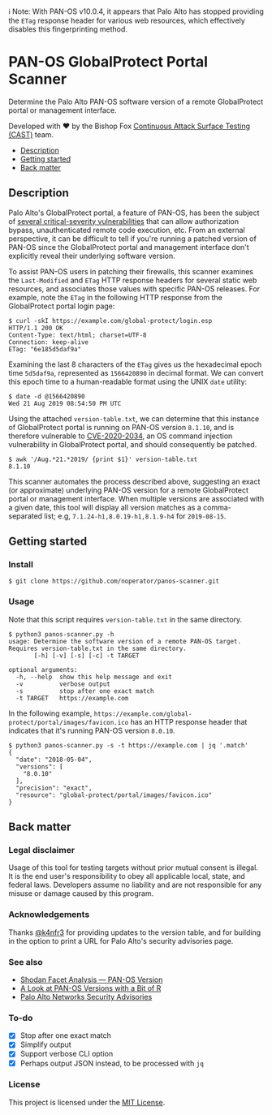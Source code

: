 ℹ️ Note: With PAN-OS v10.0.4, it appears that Palo Alto has stopped providing the `ETag` response header for various web resources, which effectively disables this fingerprinting method.

# PAN-OS GlobalProtect Portal Scanner

Determine the Palo Alto PAN-OS software version of a remote GlobalProtect portal or management interface.

Developed with ❤️ by the Bishop Fox [Continuous Attack Surface Testing (CAST)](https://www.bishopfox.com/continuous-attack-surface-testing/how-cast-works/) team.

- [Description](#description)
- [Getting started](#getting-started)
- [Back matter](#back-matter)

## Description

Palo Alto's GlobalProtect portal, a feature of PAN-OS, has been the subject of 
[several critical-severity vulnerabilities](https://security.paloaltonetworks.com/?severity=CRITICAL&product=PAN-OS&sort=-date) that can allow authorization bypass, unauthenticated remote code execution, etc. From an external perspective, it can be difficult to tell if you're running a patched version of PAN-OS since the GlobalProtect portal and management interface don't explicitly reveal their underlying software version.

To assist PAN-OS users in patching their firewalls, this scanner examines the `Last-Modified` and `ETag` HTTP response headers for several static web resources, and associates those values with specific PAN-OS releases. For example, note the `ETag` in the following HTTP response from the GlobalProtect portal login page:

```
$ curl -skI https://example.com/global-protect/login.esp
HTTP/1.1 200 OK
Content-Type: text/html; charset=UTF-8
Connection: keep-alive
ETag: "6e185d5daf9a"
```

Examining the last 8 characters of the `ETag` gives us the hexadecimal epoch time `5d5daf9a`, represented as `1566420890` in decimal format. We can convert this epoch time to a human-readable format using the UNIX `date` utility:

```
$ date -d @1566420890
Wed 21 Aug 2019 08:54:50 PM UTC
```

Using the attached `version-table.txt`, we can determine that this instance of GlobalProtect portal is running on PAN-OS version `8.1.10`, and is therefore vulnerable to 
[CVE-2020-2034](https://security.paloaltonetworks.com/CVE-2020-2034), an OS command injection vulnerability in GlobalProtect portal, and should consequently be patched.

```
$ awk '/Aug.*21.*2019/ {print $1}' version-table.txt 
8.1.10
```

This scanner automates the process described above, suggesting an exact (or approximate) underlying PAN-OS version for a remote GlobalProtect portal or management interface. When multiple versions are associated with a given date, this tool will display all version matches as a comma-separated list; e.g, `7.1.24-h1,8.0.19-h1,8.1.9-h4` for `2019-08-15`.

## Getting started

### Install

```
$ git clone https://github.com/noperator/panos-scanner.git
```

### Usage

Note that this script requires `version-table.txt` in the same directory.

```
$ python3 panos-scanner.py -h
usage: Determine the software version of a remote PAN-OS target. Requires version-table.txt in the same directory.
       [-h] [-v] [-s] [-c] -t TARGET

optional arguments:
  -h, --help  show this help message and exit
  -v          verbose output
  -s          stop after one exact match
  -t TARGET   https://example.com
```

In the following example, `https://example.com/global-protect/portal/images/favicon.ico` has an HTTP response header that indicates that it's running PAN-OS version `8.0.10`.

```
$ python3 panos-scanner.py -s -t https://example.com | jq '.match'
{
  "date": "2018-05-04",
  "versions": [
    "8.0.10"
  ],
  "precision": "exact",
  "resource": "global-protect/portal/images/favicon.ico"
}
```

<!--

Also supports verbose output.

```
$ python3 panos-scanner.py -v -t https://example.com
[*] https://example.com
[+] global-protect/login.esp
[*] 2018-05-03 ~ 2018-05-04 => 8.0.10
[-] php/login.php (ReadTimeout)
[+] global-protect/portal/css/login.css
[*] 2018-05-03 ~ 2018-05-04 => 8.0.10
[*] 2018-05-04 => 8.0.10
[-] js/Pan.js (HTTPError)
[+] global-protect/portal/images/favicon.ico
[*] 2018-05-04 => 8.0.10
[-] login/images/favicon.ico (HTTPError)
[+] global-protect/portal/images/logo-pan-48525a.svg
[*] 2018-05-04 => 8.0.10
8.0.10 2018-05-04 (exact)
```

This tool doesn't currently support reading from a list of targets. Instead, here's a useful way to test multiple targets using a Bash `for` loop, along with the `tr` and `column` utilities. You can equivalently use a Bash `while` loop over the contents of a text file: `$ cat target_list.txt | while read TARGET; do ...`.

```
$ for TARGET in \
https://example.com \
https://nomatchexample.com \
https://doublematchexample.com \
http://nonexistentexample.com \
; do
    echo -n "$TARGET;"
    python3 panos-scanner.py -s -t "$TARGET" | tr '\n' ';'
    echo
done | column -t -s ';'

https://example.com             8.1.9 2019-07-03 (exact)
https://nomatchexample.com      no matches found
https://doublematchexample.com  8.1.12 2019-12-10 (exact)  9.1.0 2019-12-11 (approximate)
http://nonexistentexample.com   ConnectionError
```

-->

## Back matter

### Legal disclaimer

Usage of this tool for testing targets without prior mutual consent is illegal. It is the end user's responsibility to obey all applicable local, state, and federal laws. Developers assume no liability and are not responsible for any misuse or damage caused by this program.

### Acknowledgements

Thanks [@k4nfr3](https://github.com/k4nfr3) for providing updates to the version table, and for building in the option to print a URL for Palo Alto's security advisories page.

### See also

- [Shodan Facet Analysis — PAN-OS Version](https://beta.shodan.io/search/facet?query=http.html%3A%22Global+Protect%22&facet=os)
- [A Look at PAN-OS Versions with a Bit of R](https://rud.is/b/2020/07/10/a-look-at-pan-os-versions-with-a-bit-of-r/)
- [Palo Alto Networks Security Advisories](https://security.paloaltonetworks.com/)

### To-do

- [x] Stop after one exact match
- [x] Simplify output
- [x] Support verbose CLI option
- [x] Perhaps output JSON instead, to be processed with `jq`

### License

This project is licensed under the [MIT License](LICENSE.md).

